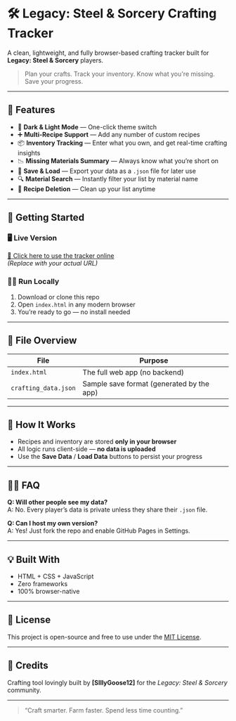 # 🛠️ Legacy: Steel & Sorcery Crafting Tracker

A clean, lightweight, and fully browser-based crafting tracker built for **Legacy: Steel & Sorcery** players.

> Plan your crafts. Track your inventory. Know what you're missing. Save your progress.

---

## 🔮 Features

- 🎨 **Dark & Light Mode** — One-click theme switch
- ➕ **Multi-Recipe Support** — Add any number of custom recipes
- 📦 **Inventory Tracking** — Enter what you own, and get real-time crafting insights
- 📉 **Missing Materials Summary** — Always know what you’re short on
- 💾 **Save & Load** — Export your data as a `.json` file for later use
- 🔍 **Material Search** — Instantly filter your list by material name
- 🧹 **Recipe Deletion** — Clean up your list anytime

---

## 🚀 Getting Started

### 🖥️ Live Version  
[🔗 Click here to use the tracker online](https://SillyGoose12.github.io/crafting-tracker/)  
*(Replace with your actual URL)*

### 🧑‍💻 Run Locally
1. Download or clone this repo  
2. Open `index.html` in any modern browser  
3. You’re ready to go — no install needed

---

## 📁 File Overview

| File         | Purpose                          |
|--------------|----------------------------------|
| `index.html` | The full web app (no backend)    |
| `crafting_data.json` | Sample save format (generated by the app) |

---

## 🧠 How It Works

- Recipes and inventory are stored **only in your browser**
- All logic runs client-side — **no data is uploaded**
- Use the **Save Data** / **Load Data** buttons to persist your progress

---

## 🙋‍♂️ FAQ

**Q: Will other people see my data?**  
A: No. Every player’s data is private unless they share their `.json` file.

**Q: Can I host my own version?**  
A: Yes! Just fork the repo and enable GitHub Pages in Settings.

---

## 💡 Built With

- HTML + CSS + JavaScript
- Zero frameworks
- 100% browser-native

---

## 📜 License

This project is open-source and free to use under the [MIT License](LICENSE).

---

## 🎉 Credits

Crafting tool lovingly built by **[SIllyGoose12]** for the *Legacy: Steel & Sorcery* community.

---

> “Craft smarter. Farm faster. Spend less time counting.”
